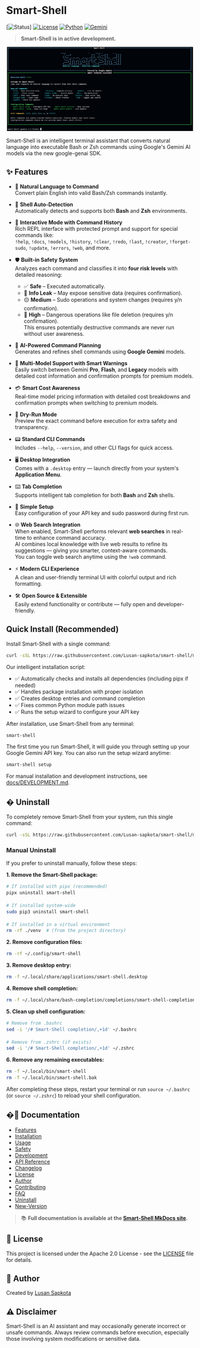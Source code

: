 # Smart-Shell

[![Status](https://img.shields.io/badge/Status-Active%20Development-brightgreen)]
[![License](https://img.shields.io/badge/license-Apache--2.0-blue.svg)](LICENSE)
[![Python](https://img.shields.io/badge/Python-3.8%2B-blue)](https://www.python.org/)
[![Gemini](https://img.shields.io/badge/AI-Google%20Gemini-orange)](https://ai.google.dev/)

> **Smart-Shell is in active development.**

<p align="center">
  <img src="docs/images/image.png" alt="Smart-Shell Demo" width="500"/>
</p>

Smart-Shell is an intelligent terminal assistant that converts natural language into executable Bash or Zsh commands using Google's Gemini AI models via the new google-genai SDK.

## ✨ Features

- 🧠 **Natural Language to Command**  
  Convert plain English into valid Bash/Zsh commands instantly.

- 🐚 **Shell Auto-Detection**  
  Automatically detects and supports both **Bash** and **Zsh** environments.

- 💬 **Interactive Mode with Command History**  
  Rich REPL interface with protected prompt and support for special commands like:  
  `!help`, `!docs`, `!models`, `!history`, `!clear`, `!redo`, `!last`, `!creator`, `!forget-sudo`, `!update`, `!errors`, `!web`, and more.

- 🛡️ **Built-in Safety System**  
  Analyzes each command and classifies it into **four risk levels** with detailed reasoning:
  - ✅ **Safe** – Executed automatically.
  - 🔵 **Info Leak** – May expose sensitive data (requires confirmation).
  - 🟡 **Medium** – Sudo operations and system changes (requires y/n confirmation).
  - 🔴 **High** – Dangerous operations like file deletion (requires y/n confirmation).  
  This ensures potentially destructive commands are never run without user awareness.

- 🤖 **AI-Powered Command Planning**  
  Generates and refines shell commands using **Google Gemini** models.

- 🔀 **Multi-Model Support with Smart Warnings**  
  Easily switch between Gemini **Pro**, **Flash**, and **Legacy** models with detailed cost information and confirmation prompts for premium models.

- 💳 **Smart Cost Awareness**  
  Real-time model pricing information with detailed cost breakdowns and confirmation prompts when switching to premium models.

- 🧪 **Dry-Run Mode**  
  Preview the exact command before execution for extra safety and transparency.

- 📟 **Standard CLI Commands**  
  Includes `--help`, `--version`, and other CLI flags for quick access.

- 🖥️ **Desktop Integration**  
  Comes with a `.desktop` entry — launch directly from your system's **Application Menu**.

- ⌨️ **Tab Completion**  
  Supports intelligent tab completion for both **Bash** and **Zsh** shells.

- 🔐 **Simple Setup**  
  Easy configuration of your API key and sudo password during first run.

- 🌐 **Web Search Integration**  
  When enabled, Smart-Shell performs relevant **web searches** in real-time to enhance command accuracy.  
  AI combines local knowledge with live web results to refine its suggestions — giving you smarter, context-aware commands.  
  You can toggle web search anytime using the `!web` command.

- ⚡ **Modern CLI Experience**  
  A clean and user-friendly terminal UI with colorful output and rich formatting.

- 🛠️ **Open Source & Extensible**  
  Easily extend functionality or contribute — fully open and developer-friendly.

## Quick Install (Recommended)

Install Smart-Shell with a single command:

```bash
curl -sSL https://raw.githubusercontent.com/Lusan-sapkota/smart-shell/main/install.sh | bash
```

Our intelligent installation script:
- ✅ Automatically checks and installs all dependencies (including pipx if needed)
- ✅ Handles package installation with proper isolation
- ✅ Creates desktop entries and command completion
- ✅ Fixes common Python module path issues
- ✅ Runs the setup wizard to configure your API key

After installation, use Smart-Shell from any terminal:

```bash
smart-shell
```

The first time you run Smart-Shell, it will guide you through setting up your Google Gemini API key. You can also run the setup wizard anytime:

```bash
smart-shell setup
```

For manual installation and development instructions, see [docs/DEVELOPMENT.md](docs/DEVELOPMENT.md).

## �️ Uninstall

To completely remove Smart-Shell from your system, run this single command:

```bash
curl -sSL https://raw.githubusercontent.com/Lusan-sapkota/smart-shell/main/install.sh | bash -s -- --uninstall
```

### Manual Uninstall

If you prefer to uninstall manually, follow these steps:

**1. Remove the Smart-Shell package:**

```bash
# If installed with pipx (recommended)
pipx uninstall smart-shell

# If installed system-wide
sudo pip3 uninstall smart-shell

# If installed in a virtual environment
rm -rf ./venv  # (from the project directory)
```

**2. Remove configuration files:**

```bash
rm -rf ~/.config/smart-shell
```

**3. Remove desktop entry:**

```bash
rm -f ~/.local/share/applications/smart-shell.desktop
```

**4. Remove shell completion:**

```bash
rm -f ~/.local/share/bash-completion/completions/smart-shell-completion.bash
```

**5. Clean up shell configuration:**

```bash
# Remove from .bashrc
sed -i '/# Smart-Shell completion/,+1d' ~/.bashrc

# Remove from .zshrc (if exists)
sed -i '/# Smart-Shell completion/,+1d' ~/.zshrc
```

**6. Remove any remaining executables:**

```bash
rm -f ~/.local/bin/smart-shell
rm -f ~/.local/bin/smart-shell.bak
```

After completing these steps, restart your terminal or run `source ~/.bashrc` (or `source ~/.zshrc`) to reload your shell configuration.

## �📖 Documentation

- [Features](docs/features.md)
- [Installation](docs/installation.md)
- [Usage](docs/usage.md)
- [Safety](docs/safety.md)
- [Development](docs/development.md)
- [API Reference](docs/api.md)
- [Changelog](CHANGELOG.md)
- [License](LICENSE)
- [Author](docs/author.md)
- [Contributing](docs/contributing.md)
- [FAQ](docs/faq.md)
- [Uninstall](docs/uninstall.md)
- [New-Version](docs/futurechanges.md)

> 📚 **Full documentation is available at the [Smart-Shell MkDocs site](https://lusan-sapkota.github.io/smart-shell/).**

## 📜 License

This project is licensed under the Apache 2.0 License - see the [LICENSE](LICENSE) file for details.

## 👤 Author

Created by [Lusan Sapkota](https://lusansapkota.com.np)

## ⚠️ Disclaimer

Smart-Shell is an AI assistant and may occasionally generate incorrect or unsafe commands. Always review commands before execution, especially those involving system modifications or sensitive data.
